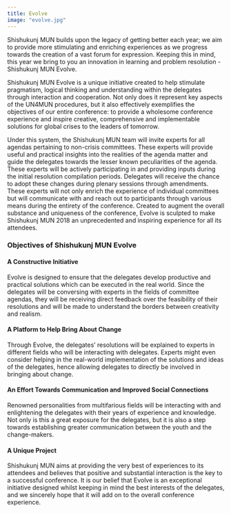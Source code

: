 ```yaml
---
title: Evolve
image: "evolve.jpg"
---
```

Shishukunj MUN builds upon the legacy of getting better each year; we aim to provide more stimulating and enriching experiences as we progress towards the creation of a vast forum for expression. Keeping this in mind, this year we bring to you an innovation in learning and problem resolution - Shishukunj MUN Evolve. 

Shishukunj MUN Evolve is a unique initiative created to help stimulate pragmatism, logical thinking and understanding within the delegates through interaction and cooperation. Not only does it represent key aspects of the UN4MUN procedures, but it also effectively exemplifies the objectives of our entire conference: to provide a wholesome conference experience and inspire creative, comprehensive and implementable solutions for global crises to the leaders of tomorrow.

Under this system, the Shishukunj MUN team will invite experts for all agendas pertaining to non-crisis committees. These experts will provide useful and practical insights into the realities of the agenda matter and guide the delegates towards the lesser known peculiarities of the agenda. These experts will be actively participating in and providing inputs during the initial resolution compilation periods. Delegates will receive the chance to adopt these changes during plenary sessions through amendments. These experts will not only enrich the experience of individual committees but will communicate with and reach out to participants through various means during the entirety of the conference. Created to augment the overall substance and uniqueness of the conference, Evolve is sculpted to make Shishukunj MUN 2018 an unprecedented and inspiring experience for all its attendees.

### Objectives of Shishukunj MUN Evolve
#### A Constructive Initiative 
Evolve is designed to ensure that the delegates develop productive and practical solutions which can be executed in the real world. Since the delegates will be conversing with experts in the fields of committee agendas, they will be receiving direct feedback over the feasibility of their resolutions and will be made to understand the borders between creativity and realism. 

#### A Platform to Help Bring About Change
Through Evolve, the delegates’ resolutions will be explained to experts in different fields who will be interacting with delegates. Experts might even consider helping in the real-world implementation of the solutions and ideas of the delegates, hence allowing delegates to directly be involved in bringing about change.

#### An Effort Towards Communication and Improved Social Connections 
Renowned personalities from multifarious fields will be interacting with and enlightening the delegates with their years of experience and knowledge. Not only is this a great exposure for the delegates, but it is also a step towards establishing greater communication between the youth and the change-makers.

#### A Unique Project
Shishukunj MUN aims at providing the very best of experiences to its attendees and believes that positive and substantial interaction is the key to a successful conference. It is our belief that Evolve is an exceptional initiative designed whilst keeping in mind the best interests of the delegates, and we sincerely hope that it will add on to the overall conference experience. 
